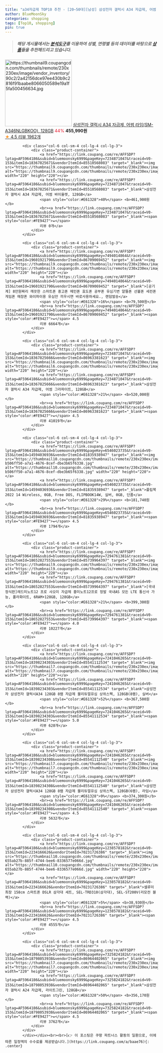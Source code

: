```yaml
---
title: "a34자급제 TOP10 추천 - [20~50대][남성] 삼성전자 갤럭시 A34 자급제, 어썸 라임(SM-A346NLGBKOO), 128GB"
author: BlueMoonSky
categories: shopping
tags: [Top10, shopping]
pin: true
---
```


> ##### 해당 게시물에서는 [**분석도구**](https://itemscout.io/)를 이용하여 **성별**, **연령별** 등의 데이터를 바탕으로 [**상품**](https://link.coupang.com/a/baae76)들을 추천해드리고 있습니다.
<div class="container"><div class="row">
            <div class="col-6 col-sm-4 col-lg-4 col-lg-3">
                <div class="product-container">
                    <a href="https://link.coupang.com/re/AFFSDP?lptag=AF5964186&subid=bluemoonsky6999&pageKey=7234871047&traceid=V0-153&itemId=18367825677&vendorItemId=85510568067" target="_blank"><img src="https://thumbnail9.coupangcdn.com/thumbnails/remote/230x230ex/image/vendor_inventory/90c2/2a42156dce97ee430b9c2816f91baabe8066050589e19a1f5fa500456634.jpg" alt="https://thumbnail9.coupangcdn.com/thumbnails/remote/230x230ex/image/vendor_inventory/90c2/2a42156dce97ee430b9c2816f91baabe8066050589e19a1f5fa500456634.jpg" width="220" height="220"></a>
                    <a href="https://link.coupang.com/re/AFFSDP?lptag=AF5964186&subid=bluemoonsky6999&pageKey=7234871047&traceid=V0-153&itemId=18367825677&vendorItemId=85510568067" target="_blank">삼성전자 갤럭시 A34 자급제, 어썸 라임(SM-A346NLGBKOO), 128GB</a>
                    <span style="color:#E61328">44%</span> <b>455,990원</b>
                    <br><a href="https://link.coupang.com/re/AFFSDP?lptag=AF5964186&subid=bluemoonsky6999&pageKey=7234871047&traceid=V0-153&itemId=18367825677&vendorItemId=85510568067" target="_blank"><span style="color:#FE9427">★</span> 4.5
                    리뷰 1962개</a>
                </div>
            </div>
            
            <div class="col-6 col-sm-4 col-lg-4 col-lg-3">
                <div class="product-container">
                    <a href="https://link.coupang.com/re/AFFSDP?lptag=AF5964186&subid=bluemoonsky6999&pageKey=7234871047&traceid=V0-153&itemId=18367825671&vendorItemId=85510568083" target="_blank"><img src="https://thumbnail9.coupangcdn.com/thumbnails/remote/230x230ex/image/vendor_inventory/90c2/2a42156dce97ee430b9c2816f91baabe8066050589e19a1f5fa500456634.jpg" alt="https://thumbnail9.coupangcdn.com/thumbnails/remote/230x230ex/image/vendor_inventory/90c2/2a42156dce97ee430b9c2816f91baabe8066050589e19a1f5fa500456634.jpg" width="220" height="220"></a>
                    <a href="https://link.coupang.com/re/AFFSDP?lptag=AF5964186&subid=bluemoonsky6999&pageKey=7234871047&traceid=V0-153&itemId=18367825671&vendorItemId=85510568083" target="_blank">삼성전자 갤럭시 A34 자급제, 어썸 바이올렛, 128GB</a>
                    <span style="color:#E61328">40%</span> <b>461,900원</b>
                    <br><a href="https://link.coupang.com/re/AFFSDP?lptag=AF5964186&subid=bluemoonsky6999&pageKey=7234871047&traceid=V0-153&itemId=18367825671&vendorItemId=85510568083" target="_blank"><span style="color:#FE9427">★</span> 
                    리뷰 0개</a>
                </div>
            </div>
            
            <div class="col-6 col-sm-4 col-lg-4 col-lg-3">
                <div class="product-container">
                    <a href="https://link.coupang.com/re/AFFSDP?lptag=AF5964186&subid=bluemoonsky6999&pageKey=7494014864&traceid=V0-153&itemId=19601921790&vendorItemId=86709069452" target="_blank"><img src="https://thumbnail9.coupangcdn.com/thumbnails/remote/230x230ex/image/vendor_inventory/d27a/2b463b3ea644378a83f818d6b76f8e322b316c7ea8e93e6aa5758f7c92b0.png" alt="https://thumbnail9.coupangcdn.com/thumbnails/remote/230x230ex/image/vendor_inventory/d27a/2b463b3ea644378a83f818d6b76f8e322b316c7ea8e93e6aa5758f7c92b0.png" width="220" height="220"></a>
                    <a href="https://link.coupang.com/re/AFFSDP?lptag=AF5964186&subid=bluemoonsky6999&pageKey=7494014864&traceid=V0-153&itemId=19601921790&vendorItemId=86709069452" target="_blank">[공기계] 8만원짜리 깨끗한 스마트폰 중고폰 메인폰 효도폰 공부폰 유심기변 알뜰폰 선불폰 세컨폰 게임폰 매장폰 와이파이용 유심만 끼우시면 바로사용하세요., 랜덤발송</a>
                    <span style="color:#E61328">16%</span> <b>79,500원</b>
                    <br><a href="https://link.coupang.com/re/AFFSDP?lptag=AF5964186&subid=bluemoonsky6999&pageKey=7494014864&traceid=V0-153&itemId=19601921790&vendorItemId=86709069452" target="_blank"><span style="color:#FE9427">★</span> 4.5
                    리뷰 6664개</a>
                </div>
            </div>
            
            <div class="col-6 col-sm-4 col-lg-4 col-lg-3">
                <div class="product-container">
                    <a href="https://link.coupang.com/re/AFFSDP?lptag=AF5964186&subid=bluemoonsky6999&pageKey=7234871047&traceid=V0-153&itemId=18367825666&vendorItemId=86963381623" target="_blank"><img src="https://thumbnail6.coupangcdn.com/thumbnails/remote/230x230ex/image/vendor_inventory/33f4/23872c82658cff041f4458e55bcaf67bdda952c3d0015117d7cc1dad808c.png" alt="https://thumbnail6.coupangcdn.com/thumbnails/remote/230x230ex/image/vendor_inventory/33f4/23872c82658cff041f4458e55bcaf67bdda952c3d0015117d7cc1dad808c.png" width="220" height="220"></a>
                    <a href="https://link.coupang.com/re/AFFSDP?lptag=AF5964186&subid=bluemoonsky6999&pageKey=7234871047&traceid=V0-153&itemId=18367825666&vendorItemId=86963381623" target="_blank">삼성전자 갤럭시 A34 자급제, 어썸 그라파이트, 128GB</a>
                    <span style="color:#E61328">21%</span> <b>520,000원</b>
                    <br><a href="https://link.coupang.com/re/AFFSDP?lptag=AF5964186&subid=bluemoonsky6999&pageKey=7234871047&traceid=V0-153&itemId=18367825666&vendorItemId=86963381623" target="_blank"><span style="color:#FE9427">★</span> 4.5
                    리뷰 41019개</a>
                </div>
            </div>
            
            <div class="col-6 col-sm-4 col-lg-4 col-lg-3">
                <div class="product-container">
                    <a href="https://link.coupang.com/re/AFFSDP?lptag=AF5964186&subid=bluemoonsky6999&pageKey=6546023735&traceid=V0-153&itemId=14594036936&vendorItemId=81835938947" target="_blank"><img src="https://thumbnail10.coupangcdn.com/thumbnails/remote/230x230ex/image/retail/images/8576495807636661-b506ff50-a7a1-4676-8cef-dbe3b65f6338.jpg" alt="https://thumbnail10.coupangcdn.com/thumbnails/remote/230x230ex/image/retail/images/8576495807636661-b506ff50-a7a1-4676-8cef-dbe3b65f6338.jpg" width="220" height="220"></a>
                    <a href="https://link.coupang.com/re/AFFSDP?lptag=AF5964186&subid=bluemoonsky6999&pageKey=6546023735&traceid=V0-153&itemId=14594036936&vendorItemId=81835938947" target="_blank">플립북 2022 14 Wireless, 0GB, Free DOS, FLIPBOOK14W, 실버, 0GB, 단품</a>
                    <span style="color:#E61328">29%</span> <b>181,740원</b>
                    <br><a href="https://link.coupang.com/re/AFFSDP?lptag=AF5964186&subid=bluemoonsky6999&pageKey=6546023735&traceid=V0-153&itemId=14594036936&vendorItemId=81835938947" target="_blank"><span style="color:#FE9427">★</span> 4.5
                    리뷰 1794개</a>
                </div>
            </div>
            
            <div class="col-6 col-sm-4 col-lg-4 col-lg-3">
                <div class="product-container">
                    <a href="https://link.coupang.com/re/AFFSDP?lptag=AF5964186&subid=bluemoonsky6999&pageKey=7294761381&traceid=V0-153&itemId=18652827553&vendorItemId=85739964397" target="_blank"><img src="https://thumbnail9.coupangcdn.com/thumbnails/remote/230x230ex/image/vendor_inventory/42cf/1b6870d6ed7cd7d9d5c01e38431f84b30bff889f8a4f87642d2b082ddba5.jpg" alt="https://thumbnail9.coupangcdn.com/thumbnails/remote/230x230ex/image/vendor_inventory/42cf/1b6870d6ed7cd7d9d5c01e38431f84b30bff889f8a4f87642d2b082ddba5.jpg" width="220" height="220"></a>
                    <a href="https://link.coupang.com/re/AFFSDP?lptag=AF5964186&subid=bluemoonsky6999&pageKey=7294761381&traceid=V0-153&itemId=18652827553&vendorItemId=85739964397" target="_blank">[국내정식판]레드미노트12 프로 샤오미 자급제 홍미노트12프로 정발 국내AS 모든 LTE 통신사 가능, 폴라화이트, 6RAM+128GB, 128GB</a>
                    <span style="color:#E61328">21%</span> <b>399,300원</b>
                    <br><a href="https://link.coupang.com/re/AFFSDP?lptag=AF5964186&subid=bluemoonsky6999&pageKey=7294761381&traceid=V0-153&itemId=18652827553&vendorItemId=85739964397" target="_blank"><span style="color:#FE9427">★</span> 4.0
                    리뷰 10227개</a>
                </div>
            </div>
            
            <div class="col-6 col-sm-4 col-lg-4 col-lg-3">
                <div class="product-container">
                    <a href="https://link.coupang.com/re/AFFSDP?lptag=AF5964186&subid=bluemoonsky6999&pageKey=7241046265&traceid=V0-153&itemId=18398234303&vendorItemId=85541112534" target="_blank"><img src="https://thumbnail7.coupangcdn.com/thumbnails/remote/230x230ex/image/vendor_inventory/37b7/2ed3e2cf2817b59adf1807db937883beb0826f9f67f503c1246f9f19b05d.jpg" alt="https://thumbnail7.coupangcdn.com/thumbnails/remote/230x230ex/image/vendor_inventory/37b7/2ed3e2cf2817b59adf1807db937883beb0826f9f67f503c1246f9f19b05d.jpg" width="220" height="220"></a>
                    <a href="https://link.coupang.com/re/AFFSDP?lptag=AF5964186&subid=bluemoonsky6999&pageKey=7241046265&traceid=V0-153&itemId=18398234303&vendorItemId=85541112534" target="_blank">삼성전자 삼성전자 갤럭시A34 128GB 8램 자급제 물리듀얼유심 상위스펙, 128GB(8램), 실버</a>
                    <span style="color:#E61328">52%</span> <b>367,500원</b>
                    <br><a href="https://link.coupang.com/re/AFFSDP?lptag=AF5964186&subid=bluemoonsky6999&pageKey=7241046265&traceid=V0-153&itemId=18398234303&vendorItemId=85541112534" target="_blank"><span style="color:#FE9427">★</span> 5.0
                    리뷰 628개</a>
                </div>
            </div>
            
            <div class="col-6 col-sm-4 col-lg-4 col-lg-3">
                <div class="product-container">
                    <a href="https://link.coupang.com/re/AFFSDP?lptag=AF5964186&subid=bluemoonsky6999&pageKey=7241046265&traceid=V0-153&itemId=18398234308&vendorItemId=85541112540" target="_blank"><img src="https://thumbnail7.coupangcdn.com/thumbnails/remote/230x230ex/image/vendor_inventory/37b7/2ed3e2cf2817b59adf1807db937883beb0826f9f67f503c1246f9f19b05d.jpg" alt="https://thumbnail7.coupangcdn.com/thumbnails/remote/230x230ex/image/vendor_inventory/37b7/2ed3e2cf2817b59adf1807db937883beb0826f9f67f503c1246f9f19b05d.jpg" width="220" height="220"></a>
                    <a href="https://link.coupang.com/re/AFFSDP?lptag=AF5964186&subid=bluemoonsky6999&pageKey=7241046265&traceid=V0-153&itemId=18398234308&vendorItemId=85541112540" target="_blank">삼성전자 삼성전자 갤럭시A34 128GB 8램 자급제 물리듀얼유심 상위스펙, 128GB(6램), 라임</a>
                    <span style="color:#E61328">9%</span> <b>374,300원</b>
                    <br><a href="https://link.coupang.com/re/AFFSDP?lptag=AF5964186&subid=bluemoonsky6999&pageKey=7241046265&traceid=V0-153&itemId=18398234308&vendorItemId=85541112540" target="_blank"><span style="color:#FE9427">★</span> 4.5
                    리뷰 5632개</a>
                </div>
            </div>
            
            <div class="col-6 col-sm-4 col-lg-4 col-lg-3">
                <div class="product-container">
                    <a href="https://link.coupang.com/re/AFFSDP?lptag=AF5964186&subid=bluemoonsky6999&pageKey=1238578182&traceid=V0-153&itemId=2234166626&vendorItemId=70231726386" target="_blank"><img src="https://thumbnail10.coupangcdn.com/thumbnails/remote/230x230ex/image/retail/images/539628834248879-655ab27b-885f-4744-bee6-8336577e066d.jpg" alt="https://thumbnail10.coupangcdn.com/thumbnails/remote/230x230ex/image/retail/images/539628834248879-655ab27b-885f-4744-bee6-8336577e066d.jpg" width="220" height="220"></a>
                    <a href="https://link.coupang.com/re/AFFSDP?lptag=AF5964186&subid=bluemoonsky6999&pageKey=1238578182&traceid=V0-153&itemId=2234166626&vendorItemId=70231726386" target="_blank">셀루미 최장 158cm 스마트폰 DSLR 삼각대 세트, SEL-TRD310(삼각대), SEL-ST200V(리모컨 블랙)</a>
                    <span style="color:#E61328">5%</span> <b>38,930원</b>
                    <br><a href="https://link.coupang.com/re/AFFSDP?lptag=AF5964186&subid=bluemoonsky6999&pageKey=1238578182&traceid=V0-153&itemId=2234166626&vendorItemId=70231726386" target="_blank"><span style="color:#FE9427">★</span> 4.5
                    리뷰 4555개</a>
                </div>
            </div>
            
            <div class="col-6 col-sm-4 col-lg-4 col-lg-3">
                <div class="product-container">
                    <a href="https://link.coupang.com/re/AFFSDP?lptag=AF5964186&subid=bluemoonsky6999&pageKey=7325824182&traceid=V0-153&itemId=18798053938&vendorItemId=86964402065" target="_blank"><img src="https://thumbnail7.coupangcdn.com/thumbnails/remote/230x230ex/image/vendor_inventory/4fad/66cb1f575ce1b1d051fcf9c8343b64970c3e1204e5f95076e905add62751.jpg" alt="https://thumbnail7.coupangcdn.com/thumbnails/remote/230x230ex/image/vendor_inventory/4fad/66cb1f575ce1b1d051fcf9c8343b64970c3e1204e5f95076e905add62751.jpg" width="220" height="220"></a>
                    <a href="https://link.coupang.com/re/AFFSDP?lptag=AF5964186&subid=bluemoonsky6999&pageKey=7325824182&traceid=V0-153&itemId=18798053938&vendorItemId=86964402065" target="_blank">삼성전자 갤럭시 A24 자급제, 라이트그린, 128GB</a>
                    <span style="color:#E61328">50%</span> <b>356,170원</b>
                    <br><a href="https://link.coupang.com/re/AFFSDP?lptag=AF5964186&subid=bluemoonsky6999&pageKey=7325824182&traceid=V0-153&itemId=18798053938&vendorItemId=86964402065" target="_blank"><span style="color:#FE9427">★</span> 4.5
                    리뷰 3762개</a>
                </div>
            </div>
            </div></div><br><br>[👉 이 포스팅은 쿠팡 파트너스 활동의 일환으로, 이에 따른 일정액의 수수료를 제공받습니다.](https://link.coupang.com/a/baae76){: .center}